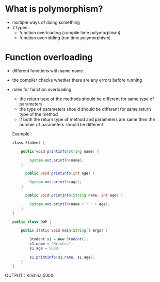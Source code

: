 # What is polymorphism?
- multiple ways of doing something
- 2 types :
  - function overloading (compile time polymorphism)
  - function overridding (run time polymorphism)

# Function overloading
- different functions with same name
- the compiler checks whether there are any errors before running 
- rules for function overloading
  - the return type of the methods should be different for same type of parameters 
  - the type of parameters should should be different for same return type of the method
  - if both the return type of method and parameters are same then the number of parameters should be different

  Example :
  ```java
  class Student {

      public void printInfo(String name) {

          System.out.println(name);
      }

        public void printInfo(int age) {

          System.out.println(age);
      }

        public void printInfo(String name, int age) {

          System.out.println(name + " " + age);
      }
  }

  public class OOP {

      public static void main(String[] args) {

          Student s1 = new Student();
          s1.name = "Krishna";
          s1.age = 5000;
    
          s1.printInfo(s1.name, s1.age);
      }
  }


OUTPUT : 
Krishna 5000
